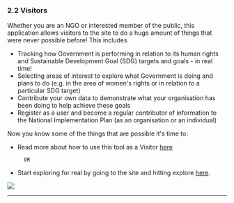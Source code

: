 ### 2.2 Visitors

Whether you are an NGO or interested member of the public, this application allows visitors to the site to do a huge amount of things that were never possible before! This includes

* Tracking how Government is performing in relation to its human rights and Sustainable Development Goal \(SDG\) targets and goals - in real time!
* Selecting areas of interest to explore what Government is doing and plans to do \(e.g. in the area of women's rights or in relation to a particular SDG target\)
* Contribute your own data to demonstrate what your organisation has been doing to help achieve these goals
* Register as a user and become a regular contributor of information to the National Implementation Plan \(as an organisation or an individual\)

Now you know some of the things that are possible it's time to:

* Read more about how to use this tool as a Visitor [here](/visitors/using-as-visitor.md)

  ```
    OR
  ```

* Start exploring for real by going to the site and hitting explore [here](https://sadata-production.firebaseapp.com).

![](/assets/Explore.png)

---
